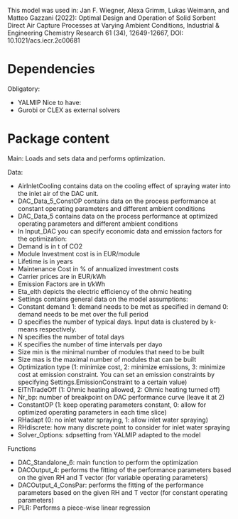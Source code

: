 This model was used in:
Jan F. Wiegner, Alexa Grimm, Lukas Weimann, and Matteo Gazzani (2022): Optimal Design and Operation of Solid Sorbent Direct Air Capture Processes at Varying Ambient Conditions, Industrial & Engineering Chemistry Research 61 (34), 12649-12667, DOI: 10.1021/acs.iecr.2c00681

# Dependencies
Obligatory:
-	YALMIP
Nice to have:
-	Gurobi or CLEX as external solvers


# Package content
Main: Loads and sets data and performs optimization.

Data:

-	AirInletCooling contains data on the cooling effect of spraying water into the inlet air of the DAC unit.
-	DAC_Data_5_ConstOP contains data on the process performance at constant operating parameters and different ambient conditions
-	DAC_Data_5 contains data on the process performance at optimized operating parameters and different ambient conditions
-	In Input_DAC you can specify economic data and emission factors for the optimization:
  -	Demand is in t of CO2
  -	Module Investment cost is in EUR/module
  -	Lifetime is in years
  -	Maintenance Cost in % of annualized investment costs
  -	Carrier prices are in EUR/kWh
  -	Emission Factors are in t/kWh
  -	Eta_elth depicts the electric efficiency of the ohmic heating
-	Settings contains general data on the model assumptions:
  -	  Constant demand
      1: demand needs to be met as specified in demand
      0: demand needs to be met over the full period
  - D specifies the number of typical days. Input data is clustered by k-means respectively.
  - N specifies the number of total days
  - K specifies the number of time intervals per dayo
  - Size min is the minimal number of modules that need to be built
  - Size mas is the maximal number of modules that can be built
  - Optimization type (1: minimize cost, 2: minimize emissions, 3: minimize cost at emission constraint. You can set an emission constraints by specifying Settings.EmissionConstraint to a certain value)
  - ElThTradeOff (1: Ohmic heating allowed, 2: Ohmic heating turned off)
  - Nr_bp: number of breakpoint on DAC performance curve (leave it at 2)
  - ConstantOP (1: keep operating parameters constant, 0: allow for optimized operating parameters in each time slice)
  - RHadapt (0: no inlet water spraying, 1: allow inlet water spraying)
  - RHdiscrete: how many discrete point to consider for inlet water spraying
-	Solver_Options: sdpsetting from YALMIP adapted to the model

Functions
-	DAC_Standalone_6: main function to perform the optimization
-	DACOutput_4: performs the fitting of the performance parameters based on the given RH and T vector (for variable operating parameters)
-	DACOutput_4_ConsPar: performs the fitting of the performance parameters based on the given RH and T vector (for constant operating parameters)
-	PLR: Performs a piece-wise linear regression
